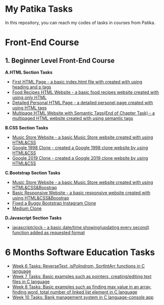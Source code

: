 
# My Patika Tasks

In this repository, you can reach my codes of tasks in courses from Patika.

# Front-End Course
## 1. Beginner Level Front-End Course
    
 **A.HTML Section Tasks**
- [First HTML Page - a basic index.html file with created with using heading and p tags](https://github.com/emregokgedik/patikaTasks/tree/main/Front-End%20Course/1.Beginner%20Level%20Front-End%20Course/1.HTML/First%20HTML%20Page) 
- [Food Recipes HTML Website - a basic food recipes website created with using only HTML](https://github.com/emregokgedik/patikaTasks/tree/main/Front-End%20Course/1.Beginner%20Level%20Front-End%20Course/1.HTML/Food%20Recipes%20HTML%20Website) 
- [Detailed Personal HTML Page - a detailed personel page created with using HTML tags](https://github.com/emregokgedik/patikaTasks/tree/main/Front-End%20Course/1.Beginner%20Level%20Front-End%20Course/1.HTML/Detailed%20Personal%20HTML%20Page) 
- [Multipage HTML Website with Semantic Tags(End of Chapter Task) - a multipaged HTML website created with using semantic tags](https://github.com/emregokgedik/patikaTasks/tree/main/Front-End%20Course/1.Beginner%20Level%20Front-End%20Course/1.HTML/Multipage%20HTML%20Website%20with%20Semantic%20Tags) 
        
 **B.CSS Section Tasks**
 
- [Music Store Website - a basic Music Store website created with using HTML&CSS](https://github.com/emregokgedik/patikaTasks/tree/main/Front-End%20Course/1.Beginner%20Level%20Front-End%20Course/2.CSS/Music%20Store%20Website) 
- [Google 1998 Clone - created a Google 1998 clone website by using HTML&CSS](https://github.com/emregokgedik/patikaTasks/tree/main/Front-End%20Course/1.Beginner%20Level%20Front-End%20Course/2.CSS/Google%201998%20Clone) 
- [Google 2019 Clone - created a Google 2019 clone website by using HTML&CSS](https://github.com/emregokgedik/patikaTasks/tree/main/Front-End%20Course/1.Beginner%20Level%20Front-End%20Course/2.CSS/Google%202019%20Clone) 

        
 **C.Bootstrap Section Tasks**

- [Music Store Website - a basic Music Store website created with using HTML&CSS&Boostrap](https://github.com/emregokgedik/patikaTasks/tree/main/Front-End%20Course/1.Beginner%20Level%20Front-End%20Course/3.BOOTSTRAP/Music%20Store%20Website)
- [Basic Responsive Website - a basic responsive website created with using HTML&CSS&Boostrap](https://github.com/emregokgedik/patikaTasks/tree/main/Front-End%20Course/1.Beginner%20Level%20Front-End%20Course/3.BOOTSTRAP/Basic%20Responsive%20Website)
- [Fixed a Buggy Bootstrap Instagram Clone](https://github.com/emregokgedik/patikaTasks/tree/main/Front-End%20Course/1.Beginner%20Level%20Front-End%20Course/3.BOOTSTRAP/Buggy%20Instagram%20Clone)
- [Medium Clone](https://github.com/emregokgedik/patikaTasks/tree/main/Front-End%20Course/1.Beginner%20Level%20Front-End%20Course/3.BOOTSTRAP/Medium%20Clone)

**D.Javascript Section Tasks**

- [javascriptclock - a basic date/time showing(updating every second) function added as requested format](https://github.com/emregokgedik/patikaTasks/tree/main/Front-End%20Course/1.Beginner%20Level%20Front-End%20Course/4.JS/javascriptclock)
  
# 6 Months Software Education Tasks

- [Week 6 Tasks: ReverseText, isPolindrom, SortIntArr functions in C language](https://github.com/emregokgedik/patikaTasks/tree/main/Other%20Tasks/6_Months_Software_Education_Tasks/Week%206) 
- [Week 7 Tasks: Basic examples such as pointers, creating/editing text files in C language](https://github.com/emregokgedik/patikaTasks/tree/main/Other%20Tasks/6_Months_Software_Education_Tasks/Week%207) 
- [Week 8 Tasks: Basic examples such as finding max value in an array, finding word, total number of linked list element in C language](https://github.com/emregokgedik/patikaTasks/tree/main/Other%20Tasks/6_Months_Software_Education_Tasks/Week%208) 
- [Week 10 Tasks: Bank management system in C language-console app](https://github.com/emregokgedik/patikaTasks/tree/main/Other%20Tasks/6_Months_Software_Education_Tasks/Week%2010) 
